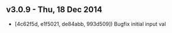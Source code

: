 v3.0.9 - Thu, 18 Dec 2014
---------------------------------------

- [4c62f5d, e1f5021, de84abb, 993d509]) Bugfix initial input val